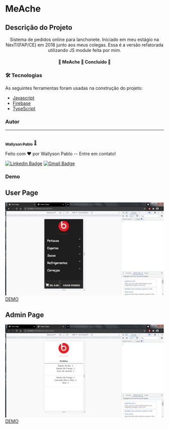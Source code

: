 # MeAche

## Descrição do Projeto
<p align="center">Sistema de pedidos online para lanchonete. Iniciado em meu estágio na NexTI(FAP/CE) em 2018 junto aos meus colegas. Essa é a versão refatorada utilizando JS module feita por mim.</p>

<h4 align="center"> 
	🚧  MeAche 🚀 Concluído  🚧
</h4>

### 🛠 Tecnologias

As seguintes ferramentas foram usadas na construção do projeto:

- [Javascript](https://developer.mozilla.org/pt-BR/docs/Web/JavaScript)
- [Firebase](https://firebase.google.com/?hl=pt-br)
- [TypeScript](https://www.typescriptlang.org/)

### Autor
---

<a href="https://blog.rocketseat.com.br/author/thiago/">
 <img style="border-radius: 50%;" src="https://avatars.githubusercontent.com/u/42584214?s=60&v=4" width="100px;" alt=""/>
 <br />
 <sub><b>Wallyson Pablo</b></sub></a> <a href="https://blog.rocketseat.com.br/author/thiago//" title="Rocketseat">🚀</a>


Feito com ❤️ por Wallyson Pablo -- Entre em contato!

[![Linkedin Badge](https://img.shields.io/badge/-Wallyson-blue?style=flat-square&logo=Linkedin&logoColor=white&link=https://www.linkedin.com/in/wallyson-pablo-bbb361184/)](https://www.linkedin.com/in/wallyson-pablo-bbb361184/) 
[![Gmail Badge](https://img.shields.io/badge/-wallysonpabloo@gmail.com-c14438?style=flat-square&logo=Gmail&logoColor=white&link=mailto:wallysonpabloo@gmail.com)](mailto:wallysonpabloo@gmail.com)

### Demo
<h2>User Page</h2>
<img src="https://github.com/wpaq/MeAche/blob/main/MeAche/resources/_img/userPage.JPG">
<a href="https://me-ache-6c62e.web.app/user.html">DEMO</a>

<h2>Admin Page</h2>
<img src="https://github.com/wpaq/MeAche/blob/main/MeAche/resources/_img/adminPage.JPG">
<a href="https://me-ache-6c62e.web.app/admin.html">DEMO</a>


